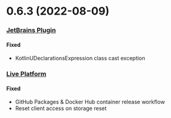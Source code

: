 # 0.6.3 (2022-08-09)

### [JetBrains Plugin](https://github.com/sourceplusplus/interface-jetbrains)

#### Fixed
- KotlinUDeclarationsExpression class cast exception

### [Live Platform](https://github.com/sourceplusplus/live-platform)

#### Fixed
- GitHub Packages & Docker Hub container release workflow
- Reset client access on storage reset
